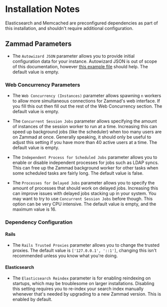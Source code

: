 # Installation Notes

Elasticsearch and Memcached are preconfigured dependencies as part of this installation, and shouldn't require additional configuration.

## Zammad Parameters

- The `Autowizard JSON` parameter allows you to provide initial configuration data for your instance. Autowizard JSON is out of scope of this documentation, however [this example file](https://github.com/zammad/zammad/blob/stable/contrib/auto_wizard_example.json) should help. The default value is empty.


### Web Concurrency Parameters
- The `Web Concurrency (Instances)` parameter allows spawning `n` workers to allow more simultaneous connections for Zammad's web interface. If you fill this out then fill out the rest of the Web Concurrency section. The default value is empty.

- The `Concurrent Session Jobs` parameter allows specifying the amount of instances of the session worker to run at a time. Increasing this can speed up background jobs (like the scheduler) when too many users are on Zammad at once. Generally speaking, it should only be useful to adjust this setting if you have more than 40 active users at a time. The default value is empty.

- The `Independent Process for Scheduled Jobs` parameter allows you to enable or disable independent processes for jobs such as LDAP syncs. This can free up the Zammad background worker for other tasks when some scheduled tasks are fairly long. The default value is false.

- The `Processes for Delayed Jobs` parameter allows you to specify the amount of processes that should work on delayed jobs. Increasing this can improve issues with delayed jobs stacking up in your system. You may want to try to use `Concurrent Session Jobs` before though. This option can be very CPU intensive. The default value is empty, and the maximum value is 16.

### Dependency Configuration

#### Rails
- The `Rails Trusted Proxies` parameter allows you to change the trusted proxies. The default value is `['127.0.0.1', '::1']`, changing this isn't recommended unless you know what you're doing.

#### Elasticsearch

- The `Elasticsearch Reindex` parameter is for enabling reindexing on startups, which may be troublesome on larger installations. Disabling this setting requires you to re-index your search index manually whenever that's needed by upgrading to a new Zammad version. This is enabled by default.